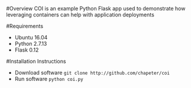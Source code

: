 #Overview
COI is an example Python Flask app used to demonstrate how leveraging containers can help with application deployments

#Requirements
* Ubuntu 16.04
* Python 2.7.13
* Flask 0.12

#Installation Instructions
* Download software ```git clone http://github.com/chapeter/coi```
* Run software ```python coi.py```
